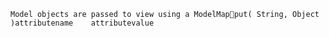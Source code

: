 `Model objects are passed to view using a ModelMapput( String, Object )attributename    attributevalue`
